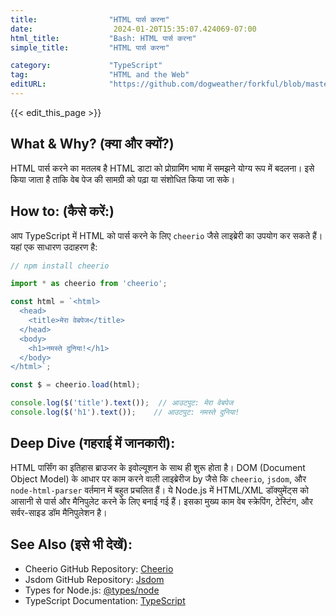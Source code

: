 ```yaml
---
title:                "HTML पार्स करना"
date:                  2024-01-20T15:35:07.424069-07:00
html_title:           "Bash: HTML पार्स करना"
simple_title:         "HTML पार्स करना"

category:             "TypeScript"
tag:                  "HTML and the Web"
editURL:              "https://github.com/dogweather/forkful/blob/master/content/hi/typescript/parsing-html.md"
---
```


{{< edit_this_page >}}

## What & Why? (क्या और क्यों?)

HTML पार्स करने का मतलब है HTML डाटा को प्रोग्रामिंग भाषा में समझने योग्य रूप में बदलना। इसे किया जाता है ताकि वेब पेज की सामग्री को पढ़ा या संशोधित किया जा सके।

## How to: (कैसे करें:)

आप TypeScript में HTML को पार्स करने के लिए `cheerio` जैसे लाइब्रेरी का उपयोग कर सकते हैं। यहां एक साधारण उदाहरण है:

```typescript
// npm install cheerio

import * as cheerio from 'cheerio';

const html = `<html>
  <head>
    <title>मेरा वेबपेज</title>
  </head>
  <body>
    <h1>नमस्ते दुनिया!</h1>
  </body>
</html>`;

const $ = cheerio.load(html);

console.log($('title').text());  // आउटपुट: मेरा वेबपेज
console.log($('h1').text());    // आउटपुट: नमस्ते दुनिया!
```

## Deep Dive (गहराई में जानकारी):

HTML पार्सिंग का इतिहास ब्राउजर के इवोल्यूशन के साथ ही शुरू होता है। DOM (Document Object Model) के आधार पर काम करने वाली लाइब्रेरीज by जैसे कि `cheerio`, `jsdom`, और `node-html-parser` वर्तमान में बहुत प्रचलित हैं। ये Node.js में HTML/XML डॉक्युमेंट्स को आसानी से पार्स और मैनिपुलेट करने के लिए बनाई गई हैं। इसका मुख्य काम वेब स्क्रेपिंग, टेस्टिंग, और सर्वर-साइड डॉम मैनिपुलेशन है।

## See Also (इसे भी देखें):

- Cheerio GitHub Repository: [Cheerio](https://github.com/cheeriojs/cheerio)
- Jsdom GitHub Repository: [Jsdom](https://github.com/jsdom/jsdom)
- Types for Node.js: [@types/node](https://www.npmjs.com/package/@types/node)
- TypeScript Documentation: [TypeScript](https://www.typescriptlang.org/docs/)
